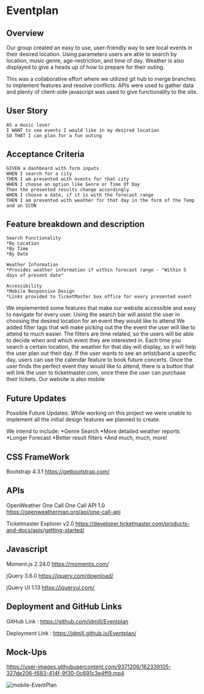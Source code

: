 # Eventplan

## Overview

Our group created an easy to use, user-friendly way to see local events in their desired location.
Using parameters users are able to search by location, music genre, age-restriction, and time of day. Weather is also displayed to give a heads up of how to prepare for their outing. 

This was a collaborative effort where we utilized git hub to merge branches to implement features and resolve conflicts. APIs were used to gather data and plenty of client-side javascript was used to give functionality to the site. 

## User Story

```
AS a music lover
I WANT to see events I would like in my desired location
SO THAT I can plan for a fun outing
```

## Acceptance Criteria

```
GIVEN a dashboard with form inputs
WHEN I search for a city
THEN I am presented with events for that city
WHEN I choose an option like Genre or Time Of Day
Then the presented results change accordingly
WHEN I choose a date, if it is with the forecast range
THEN I am presented with weather for that day in the form of the Temp and an ICON
```
## Feature breakdown and description
```
Search Functionality
*By Location
*By Time
*By Date

Weather Information
*Provides weather information if within forecast range - "Within 5 days of present date"

Accessibility
*Mobile Responsive Design
*Links provided to TicketMaster box office for every presented event
```

 We implemented some features that make our website accessible and easy to navigate for every user.
 Using the search bar will assist the user in choosing the desired location for an event they would like to attend
 We added filter tags that will make picking out the the event the user will like to attend to much easier.
 The filters are time related, so the users will be able to decide when and which event they are interested in.
 Each time you search a certain location, the weather for that day will display, so it will help the user plan out their day.
 If the user wants to see an artist/band a specific day, users can use the calendar feature to book future concerts.
 Once the user finds the perfect event they would like to attend, there is a button that will link the user to ticketmaster.com, once there the user can purchase their tickets.
 Our website is also mobile

## Future Updates
Possible Future Updates:
While working on this project we were unable to implement all the initial design features we planned to create.

We intend to include:
*Genre Search
*More detailed weather reports
*Longer Forecast
*Better result filters
*And much, much, more!

 ## CSS FrameWork
 Bootstrap 4.3.1
 https://getbootstrap.com/
 ## APIs

OpenWeather One Call One Call API 1.0
https://openweathermap.org/api/one-call-api

Ticketmaster Explorer v2.0
https://developer.ticketmaster.com/products-and-docs/apis/getting-started/

 ## Javascript

 Moment.js 2.24.0
 https://momentjs.com/

jQuery 3.6.0
https://jquery.com/download/

jQuery UI 1.13 
https://jqueryui.com/

## Deployment and GitHub Links

GitHub Link :
https://github.com/jdmill/Eventplan

Deployment Link :
https://jdmill.github.io/Eventplan/
## Mock-Ups

https://user-images.githubusercontent.com/9371206/162339105-327de206-f683-414f-9f30-0c691c3e4ff9.mp4

![mobile-EventPlan](https://user-images.githubusercontent.com/9371206/162339218-9e725fcd-1d0c-47dc-ae22-ff0d379f1941.png)
